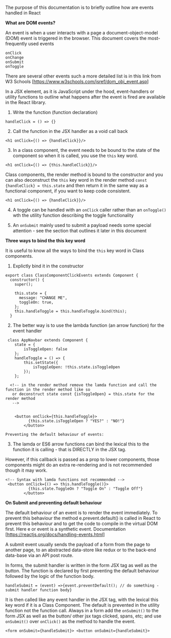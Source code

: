 The purpose of this documentation is to briefly outline how are events handled in React

__What are DOM events?__

An event is when a user interacts with a page a document-object-model (DOM) event is triggered in the browser. This document covers the most-frequently used events

```
onClick
onChange
onSubmit
onToggle
```

 There are several other events such a more detailed list is in this link from W3 Schools [https://www.w3schools.com/jsref/dom_obj_event.asp]

In a JSX element, as it is JavaScript under the hood, event-handlers or utility functions to outline what happens after the event is fired are available in the React library.

1. Write the function (function declaration)

```
handleClick = () => {}
```

2. Call the function in the JSX handler as a void call back

```
<h1 onClick={() => {handleClick}}/>
```

3. In a class component, the event needs to be bound to the state of the component so when it is called, you use the ```this``` key word. 

```
<h1 onClick={() => {this.handleClick}}/>
```

Class components, the render method is bound to the constructor and you can also deconstruct the ```this``` key word 
in the render method ```const {handleClick} = this.state``` and then return it in the same way as a functional component, if you want to keep code consistent.

```
<h1 onClick={() => {handleClick}}/>
```
4. A toggle can be handled with an ```onClick``` caller rather than an ```onToggle()``` wth the utility function describing the toggle functionality

5. An ```onSubmit``` mainly used to submit a payload needs some special attention - see the section that outlines it later in this document

__Three ways to bind the this key word__

It is useful to know all the ways to bind the ```this``` key word in Class components.

1.  Explictly bind it in the constructor

```
export class ClassComponentClickEvents extends Component {
  constructor() {
    super();

    this.state = {
      message: "CHANGE ME",
      toggleOn: true,
    };
    this.handleToggle = this.handleToggle.bind(this);
  }
```
2. The better way is to use the lambda function (an arrow function) for the event handler 

```
 class AppNavbar extends Component {
	state = {
		isToggleOpen: false
	};
	handleToggle = () => {
		this.setState({
			isToggleOpen: !this.state.isToggleOpen
		});
	};

  <!-- in the render method remove the lamda function and call the function in the render method like so
   or deconstruct state const {isToggleOpen} = this.state for the render method   
   -->


    <button onClick={this.handleToggle}>
          {this.state.isToggleOpen ? "YES?" : "NO!"}
        </button>

Preventing the default behaviour of events:
```

3. The lamda or ES6 arrow functions can bind the lexical this to the function it is calling - that is DIRECTLY in the JSX tag. 

However, if this callback is passed as a prop to lower components, those components might do an extra re-rendering and is not recommended though it may work.

```
<!-- Syntax with lamda functions not recommended -->
 <button onClick={() => this.handleToggle()}>
          {this.state.ToggleOn ? "Toggle On" : "Toggle Off"}
        </button>
```        

__On Submit and preventing default behaviour__

The default behaviour of an event is to render the event immediately. To prevent this behaviour the method e.prevent.default() is called in React to prevent this behaviour and to get the code to compile in the virtual DOM first. Here e or event is a synthetic event. Documentation [https://reactjs.org/docs/handling-events.html]

A submit event usually sends the payload of a form from the page to another page, to an abstracted data-store like redux or to the back-end data-base via an API post route.

In forms, the submit handler is written in the form JSX tag as well as the button. The function is declared by first preventing the default behaviour followed by the logic of the function body. 

```
handleSubmit = (event) =>{event.preventDefault(); // do something - submit handler function body}
```
It is then called like any event handler in the JSX tag, with the lexical this key word if it is a Class Component. The default is prevented in the utility function not the function call. Always in a form add the ```onSubmit()``` to the form JSX as well as the button/ other jsx tags clicked, spans, etc; and use ```onSubmit()``` over ```onClick()``` as the method to handle the event.

```
<form onSubmit={handleSubmit}> <button onSubmit={handleSubmit}>
```
